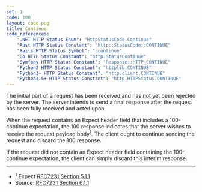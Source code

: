 ```yaml
---
set: 1
code: 100
layout: code.pug
title: Continue
code_references:
    ".NET HTTP Status Enum": "HttpStatusCode.Continue"
    "Rust HTTP Status Constant": "http::StatusCode::CONTINUE"
    "Rails HTTP Status Symbol": ":continue"
    "Go HTTP Status Constant": "http.StatusContinue"
    "Symfony HTTP Status Constant": "Response::HTTP_CONTINUE"
    "Python2 HTTP Status Constant": "httplib.CONTINUE"
    "Python3+ HTTP Status Constant": "http.client.CONTINUE"
    "Python3.5+ HTTP Status Constant": "http.HTTPStatus.CONTINUE"
---
```


The initial part of a request has been received and has not yet been rejected by the server. The server intends to send a final response after the request has been fully received and acted upon.

When the request contains an Expect header field that includes a 100-continue expectation, the 100 response indicates that the server wishes to receive the request payload body<sup>[1](#ref-1)</sup>. The client ought to continue sending the request and discard the 100 response.

If the request did not contain an Expect header field containing the 100-continue expectation, the client can simply discard this interim response.

---

* <span id="ref-1"><sup>1</sup> Expect [RFC7231 Section 5.1.1][2]</span>
* Source: [RFC7231 Section 6.1.1][1]

[1]: <https://tools.ietf.org/html/rfc7231#section-6.2.1>
[2]: <https://tools.ietf.org/html/rfc7231#section-5.1.1>
